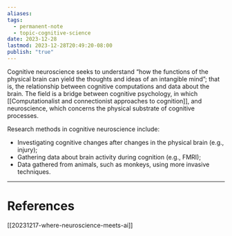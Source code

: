 ```yaml
---
aliases: 
tags:
  - permanent-note
  - topic-cognitive-science
date: 2023-12-28
lastmod: 2023-12-28T20:49:20-08:00
publish: "true"
---
```

Cognitive neuroscience seeks to understand “how the functions of the physical brain can yield the thoughts and ideas of an intangible mind”; that is, the relationship between cognitive computations and data about the brain. The field is a bridge between cognitive psychology, in which [[Computationalist and connectionist approaches to cognition]], and neuroscience, which concerns the physical substrate of cognitive processes.

Research methods in cognitive neuroscience include:
- Investigating cognitive changes after changes in the physical brain (e.g., injury);
- Gathering data about brain activity during cognition (e.g., FMRI);
- Data gathered from animals, such as monkeys, using more invasive techniques.

---
# References

[[20231217-where-neuroscience-meets-ai]]